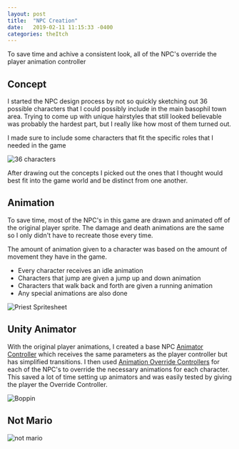 ```yaml
---
layout: post
title:  "NPC Creation"
date:   2019-02-11 11:15:33 -0400
categories: theItch
---
```


To save time and achive a consistent look, all of the NPC's override the player animation controller

<!--more-->

## Concept

I started the NPC design process by not so quickly sketching out 36 possible characters that I could possibly include in the main basophil town area. Trying to come up with unique hairstyles that still looked believable was probably the hardest part, but I really like how most of them turned out.

I made sure to include some characters that fit the specific roles that I needed in the game

![36 characters]({{site.url}}/media/TheItch/CharWall10x.png)

After drawing out the concepts I picked out the ones that I thought would best fit into the game world and be distinct from one another. 

## Animation

To save time, most of the NPC's in this game are drawn and animated off of the original player sprite. The damage and death animations are the same so I only didn't have to recreate those every time. 

The amount of animation given to a character was based on the amount of movement they have in the game.  
* Every character receives an idle animation
* Characters that jump are given a jump up and down animation
* Characters that walk back and forth are given a running animation
* Any special animations are also done 

![Priest Spritesheet]({{site.url}}/media/TheItch/PriestBase2.png)

## Unity Animator

With the original player animations, I created a base NPC [Animator Controller](https://docs.unity3d.com/Manual/Animator.html) which receives the same parameters as the player controller but has simplified transitions. I then used [Animation Override Controllers](https://docs.unity3d.com/Manual/AnimatorOverrideController.html) for each of the NPC's to override the necessary animations for each character. This saved a lot of time setting up animators and was easily tested by giving the player the Override Controller. 

![Boppin]({{site.url}}/media/TheItch/Boppin.gif)

## Not Mario
![not mario]({{site.url}}/media/TheItch/notMario.png)
